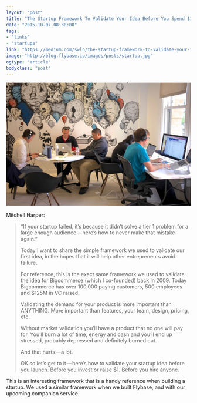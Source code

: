 ```yaml
---
layout: "post"
title: "The Startup Framework To Validate Your Idea Before You Spend $1"
date: "2015-10-07 08:30:00"
tags: 
- "links"
- "startups"
link: "https://medium.com/swlh/the-startup-framework-to-validate-your-idea-before-you-spend-1-5c475a3bbd6f"
image: "http://blog.flybase.io/images/posts/startup.jpg"
ogtype: "article"
bodyclass: "post"
---
```


<div class="box-wrap"><div class="box">
	<img src="/images/posts/startup.jpg" />
</div></div>

Mitchell Harper:

> “If your startup failed, it’s because it didn’t solve a tier 1 problem for a large enough audience — here’s how to never make that mistake again.”
> 
> Today I want to share the simple framework we used to validate our first idea, in the hopes that it will help other entrepreneurs avoid failure.
> 
> For reference, this is the exact same framework we used to validate the idea for Bigcommerce (which I co-founded) back in 2009. Today Bigcommerce has over 100,000 paying customers, 500 employees and $125M in VC raised.
> 
> Validating the demand for your product is more important than ANYTHING. More important than features, your team, design, pricing, etc.
> 
> Without market validation you’ll have a product that no one will pay for. You’ll burn a lot of time, energy and cash and you’ll end up stressed, probably depressed and definitely burned out.
> 
> And that hurts — a lot.
> 
> OK so let’s get to it — here’s how to validate your startup idea before you launch. Before you invest or raise $1. Before you hire anyone.

This is an interesting framework that is a handy reference when building a startup. We used a similar framework when we built Flybase, and with our upcoming companion service.